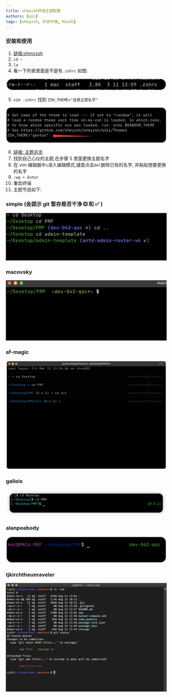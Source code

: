 ```yaml
---
title: ohmyzsh终端主题配置
authors: [qsc]
tags: [ohmyzsh, 开发环境, MacOS]
---
```


### 安装和使用

1. [链接:ohmyzsh](https://github.com/ohmyzsh/ohmyzsh)
2. `cd ~`
3. `la`
4. 看一下列表里面是不是有`.zshrc` 如图:

![image.png](./img/ohmyzsh001.png)

5. `vim .zshrc` 找到 `ZSH_THEME="这是主题名字"`

![image.png](./img/ohmyzsh002.png)

6. [链接: 主题总览](https://github.com/ohmyzsh/ohmyzsh/wiki/Themes)
7. 找到自己心仪的主题,在步骤 5 里面更换主题名字
8. 在 vim 编辑器中`i`进入编辑模式,键盘点击`del`删除已有的名字, 并粘贴想要更换的名字
9. `:wq + Enter`
10. 重启终端
11. 主题节选如下:

### simple (会提示 git 暂存是否干净 ❎ 和 ✅ )

![image.png](./img/ohmyzsh003.png)

### macovsky

![image.png](./img/ohmyzsh004.png)

### af-magic

![image.png](./img/ohmyzsh005.png)

### gallois

![image.png](./img/ohmyzsh006.png)

### alanpeabody

![image.png](./img/ohmyzsh007.png)

### tjkirchtheunraveler

![image.png](./img/ohmyzsh008.png)
